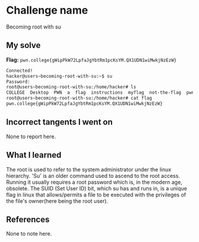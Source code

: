 # Challenge name
Becoming root with su

## My solve
**Flag:** `pwn.college{gWipPkW72LpfaJgYbtRm1pcKsYM.QX1UDN1wiMwkjNzEzW}`

```bash
Connected!                                                                        
hacker@users~becoming-root-with-su:~$ su
Password: 
root@users~becoming-root-with-su:/home/hacker# ls
COLLEGE  Desktop  PWN  a  flag  instructions  myflag  not-the-flag  pwn  stdout  the-flag
root@users~becoming-root-with-su:/home/hacker# cat flag
pwn.college{gWipPkW72LpfaJgYbtRm1pcKsYM.QX1UDN1wiMwkjNzEzW}
```

## Incorrect tangents I went on
None to report here.

## What I learned 
The root is used to refer to the system administrator under the linux hierarchy. 'Su' is an older command used to ascend to the root access. Running it usually requires a root password which is, in the modern age, obsolete. The SUID (Set User ID) bit, which su has and runs in, is a unique flag in linux that allows/permits a file to be executed with the privileges of the file's owner(here being the root user).

## References
None to note here.
